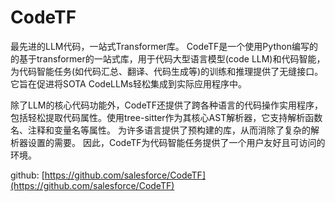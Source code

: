 # CodeTF

最先进的LLM代码，一站式Transformer库。
CodeTF是一个使用Python编写的的基于transformer的一站式库，用于代码大型语言模型(code LLM)和代码智能，
为代码智能任务(如代码汇总、翻译、代码生成等)的训练和推理提供了无缝接口。
它旨在促进将SOTA CodeLLMs轻松集成到实际应用程序中。

除了LLM的核心代码功能外，CodeTF还提供了跨各种语言的代码操作实用程序，
包括轻松提取代码属性。使用tree-sitter作为其核心AST解析器，它支持解析函数名、注释和变量名等属性。
为许多语言提供了预构建的库，从而消除了复杂的解析器设置的需要。
因此，CodeTF为代码智能任务提供了一个用户友好且可访问的环境。

github: [https://github.com/salesforce/CodeTF](https://github.com/salesforce/CodeTF)